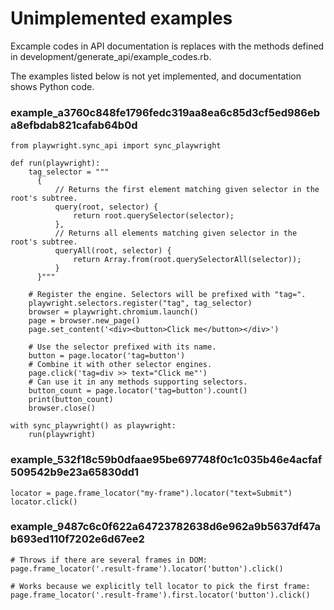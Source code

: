 # Unimplemented examples

Excample codes in API documentation is replaces with the methods defined in development/generate_api/example_codes.rb.

The examples listed below is not yet implemented, and documentation shows Python code.


### example_a3760c848fe1796fedc319aa8ea6c85d3cf5ed986eba8efbdab821cafab64b0d

```
from playwright.sync_api import sync_playwright

def run(playwright):
    tag_selector = """
      {
          // Returns the first element matching given selector in the root's subtree.
          query(root, selector) {
              return root.querySelector(selector);
          },
          // Returns all elements matching given selector in the root's subtree.
          queryAll(root, selector) {
              return Array.from(root.querySelectorAll(selector));
          }
      }"""

    # Register the engine. Selectors will be prefixed with "tag=".
    playwright.selectors.register("tag", tag_selector)
    browser = playwright.chromium.launch()
    page = browser.new_page()
    page.set_content('<div><button>Click me</button></div>')

    # Use the selector prefixed with its name.
    button = page.locator('tag=button')
    # Combine it with other selector engines.
    page.click('tag=div >> text="Click me"')
    # Can use it in any methods supporting selectors.
    button_count = page.locator('tag=button').count()
    print(button_count)
    browser.close()

with sync_playwright() as playwright:
    run(playwright)

```

### example_532f18c59b0dfaae95be697748f0c1c035b46e4acfaf509542b9e23a65830dd1

```
locator = page.frame_locator("my-frame").locator("text=Submit")
locator.click()

```

### example_9487c6c0f622a64723782638d6e962a9b5637df47ab693ed110f7202e6d67ee2

```
# Throws if there are several frames in DOM:
page.frame_locator('.result-frame').locator('button').click()

# Works because we explicitly tell locator to pick the first frame:
page.frame_locator('.result-frame').first.locator('button').click()

```
